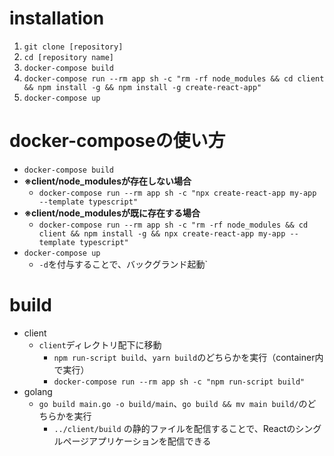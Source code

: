 # installation
1. `git clone [repository]`
2. `cd [repository name]`
3. `docker-compose build`
4. `docker-compose run --rm app sh -c "rm -rf node_modules && cd client && npm install -g && npm install -g create-react-app"`
5. `docker-compose up`


# docker-composeの使い方
- `docker-compose build`
- **※client/node_modulesが存在しない場合**
  - `docker-compose run --rm app sh -c "npx create-react-app my-app --template typescript"`
- **※client/node_modulesが既に存在する場合**
  - `docker-compose run --rm app sh -c "rm -rf node_modules && cd client && npm install -g && npx create-react-app my-app --template typescript"`
- `docker-compose up`
  - `-d`を付与することで、バックグランド起動`
# build
- client
  - `client`ディレクトリ配下に移動
    - `npm run-script build`、`yarn build`のどちらかを実行（container内で実行）
    - `docker-compose run --rm app sh -c "npm run-script build"`
- golang
  - `go build main.go -o build/main`、`go build && mv main build/`のどちらかを実行
    - `../client/build` の静的ファイルを配信することで、Reactのシングルページアプリケーションを配信できる
